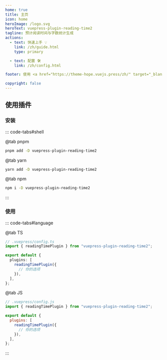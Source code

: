```yaml
---
home: true
title: 主页
icon: home
heroImage: /logo.svg
heroText: vuepress-plugin-reading-time2
tagline: 预计阅读时间与字数统计生成
actions:
  - text: 快速上手 💡
    link: /zh/guide.html
    type: primary

  - text: 配置 🛠
    link: /zh/config.html

footer: 使用 <a href="https://theme-hope.vuejs.press/zh/" target="_blank">VuePress Theme Hope</a> 主题 | MIT 协议, 版权所有 © 2019-present Mr.Hope

copyright: false
---
```


## 使用插件

### 安装

::: code-tabs#shell

@tab pnpm

```bash
pnpm add -D vuepress-plugin-reading-time2
```

@tab yarn

```bash
yarn add -D vuepress-plugin-reading-time2
```

@tab npm

```bash
npm i -D vuepress-plugin-reading-time2
```

:::

### 使用

::: code-tabs#language

@tab TS

```ts
// .vuepress/config.ts
import { readingTimePlugin } from "vuepress-plugin-reading-time2";

export default {
  plugins: [
    readingTimePlugin({
      // 你的选项
    }),
  ],
};
```

@tab JS

```js
// .vuepress/config.js
import { readingTimePlugin } from "vuepress-plugin-reading-time2";

export default {
  plugins: [
    readingTimePlugin({
      // 你的选项
    }),
  ],
};
```

:::

<NetlifyBadge alt="通过 Netlify 部署" />

<script setup lang="ts">
import NetlifyBadge from "@NetlifyBadge";
</script>
